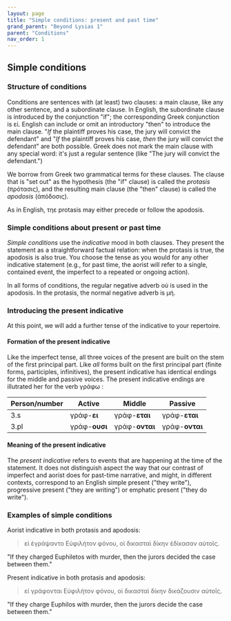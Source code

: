```yaml
---
layout: page
title: "Simple conditions: present and past time"
grand_parent: "Beyond Lysias 1"
parent: "Conditions"
nav_order: 1
---
```



## Simple conditions

### Structure of conditions

Conditions are sentences with (at least) two clauses:  a main clause, like any other sentence, and a subordinate clause.  In English, the subordinate clause is introduced by the conjunction "if"; the corresponding Greek conjunction is εἰ. English can include or omit an introductory "then" to introduce the main clause.  "*If* the plaintiff proves his case, the jury will convict the defendant" and  "*If* the plaintiff proves his case, *then* the jury will convict the defendant" are both possible.  Greek does not mark the main clause with any special word: it's just a regular sentence (like "The jury will convict the defendant.")

We borrow from Greek two grammatical terms for these clauses.  The clause that is "set out" as the hypothesis (the "if" clause) is called the *protasis* (πρότασις), and the resulting main clause (the "then" clause) is called the *apodosis* (ἀπόδοσις).

As in English, τηε protasis may either precede or follow the apodosis.

### Simple conditions about present or past time

*Simple conditions* use the *indicative* mood in both clauses. They present the statement as a straightforward factual relation: when the protasis is true, the apodosis is also true.  You choose the tense as you would for any other indicative statement (e.g., for past time, the aorist will refer to a single, contained event, the imperfect to a repeated or ongoing action).

In all forms of conditions, the regular negative adverb οὐ is used in the apodosis. In the protasis, the normal negative adverb is μή.


### Introducing the present indicative

At this point, we will add a further tense of the indicative to your repertoire.  

#### Formation of the present indicative

Like the imperfect tense, all three voices of the present are built on the stem of the first principal part.  Like *all* forms built on the first principal part (finite forms, participles, infinitives), the present indicative has identical endings for the middle and passive voices.  The present indicative endings are illutrated her for the verb γράφω :


| Person/number | Active | Middle | Passive |
| --- | --- | --- | --- |
| 3.s | γράφ-**ει** | γράφ-**εται** | γράφ-**εται** |
| 3.pl | γράφ-**ουσι** | γράφ-**ονται** | γράφ-**ονται** |


#### Meaning of the present indicative 

The *present indicative* refers to events that are happening at the time of the statement. It does not distinguish aspect the way that our contrast of imperfect and aorist does for past-time narrative, and might, in different contexts, correspond to an English simple present ("they write"), progressive present ("they are writing") or emphatic present ("they do write").

### Examples of simple conditions

Aorist indicative in both protasis and apodosis:

> εἰ ἐγράψαντο Εὐφιλήτον φόνου, οἱ δικασταὶ δίκην ἐδίκασαν αὐτοῖς.

"If they charged Euphiletos with murder, then the jurors decided the case between them."

Present indicative in both protasis and apodosis:


> εἰ γράφονται Εὐφιλήτον φόνου, οἱ δικασταὶ δίκην δικάζουσιν αὐτοῖς.

"If they charge Euphilos with murder, then the jurors decide the case between them."



